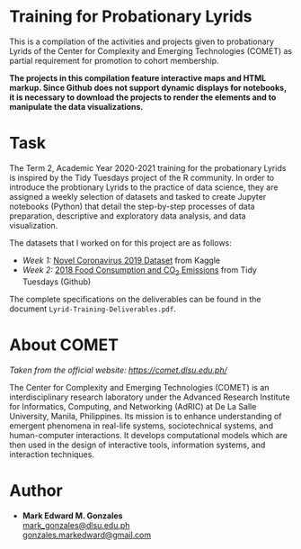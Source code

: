 # Training for Probationary Lyrids

This is a compilation of the activities and projects given to probationary Lyrids of the Center for Complexity and Emerging Technologies (COMET) as partial requirement for promotion to cohort membership. 

**The projects in this compilation feature interactive maps and HTML markup. Since Github does not support dynamic displays for notebooks, it is necessary to download the projects to render the elements and to manipulate the data visualizations.**

# Task

The Term 2, Academic Year 2020-2021 training for the probationary Lyrids is inspired by the Tidy Tuesdays project of the R community. In order to introduce the probtionary Lyrids to the practice of data science, they are assigned a weekly selection of datasets and tasked to create Jupyter notebooks (Python) that detail the step-by-step processes of data preparation, descriptive and exploratory data analysis, and data visualization. 

The datasets that I worked on for this project are as follows:
- *Week 1:* <a href = "https://www.kaggle.com/sudalairajkumar/novel-corona-virus-2019-dataset">Novel Coronavirus 2019 Dataset</a> from Kaggle
- *Week 2:* <a href = "https://github.com/rfordatascience/tidytuesday/tree/master/data/2020/2020-02-18">2018 Food Consumption and CO<sub>2</sub> Emissions</a> from Tidy Tuesdays (Github)

The complete specifications on the deliverables can be found in the document <code>Lyrid-Training-Deliverables.pdf</code>.

# About COMET

*Taken from the official website: https://comet.dlsu.edu.ph/*

The Center for Complexity and Emerging Technologies (COMET) is an interdisciplinary research laboratory under the Advanced Research Institute for Informatics, Computing, and Networking (AdRIC) at De La Salle University, Manila, Philippines. Its mission is to enhance understanding of emergent phenomena in real-life systems, sociotechnical systems, and human-computer interactions. It develops computational models which are then used in the design of interactive tools, information systems, and interaction techniques.

# Author
- **Mark Edward M. Gonzales** <br/>
  mark_gonzales@dlsu.edu.ph <br/>
  gonzales.markedward@gmail.com

